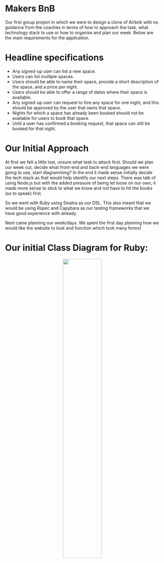# Makers BnB

Our first group project in which we were to design a clone of Airbnb with no guidance from the coaches in terms of how to approach the task, what technology stack to use or how to organise and plan our week. Below are the main requirements for the application.

# Headline specifications

* Any signed-up user can list a new space.
* Users can list multiple spaces.
* Users should be able to name their space, provide a short description of the space, and a price per night.
* Users should be able to offer a range of dates where their space is available.
* Any signed-up user can request to hire any space for one night, and this should be approved by the  user that owns that space.
* Nights for which a space has already been booked should not be available for users to book that space.
* Until a user has confirmed a booking request, that space can still be booked for that night.

# Our Initial Approach

At first we felt a little lost, unsure what task to attack first. Should we plan our week out, decide what front-end and back-end languages we were going to use, start diagramming? In the end it made sense initially decide the tech stack as that would help identify our next steps. There was talk of using Node.js but with the added pressure of being let loose on our own, it made more sense to stick to what we know and not have to hit the books (so to speak) first.

So we went with Ruby using Sinatra as our DSL. This also meant that we would be using Rspec and Capybara as our testing frameworks that we have good experience with already.

Next came planning our week/days. We spent the first day planning how we would like the website to look and function which took many forms!

# Our initial Class Diagram for Ruby:

<p align="center">
<img src=/images/class_diagram.png width=50%>
</p><br><br>
